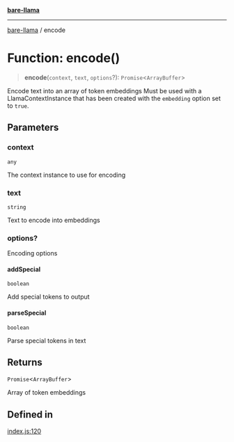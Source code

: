[**bare-llama**](../README.md)

---

[bare-llama](../README.md) / encode

# Function: encode()

> **encode**(`context`, `text`, `options`?): `Promise`\<`ArrayBuffer`\>

Encode text into an array of token embeddings
Must be used with a LlamaContextInstance that has been created with the `embedding` option set to `true`.

## Parameters

### context

`any`

The context instance to use for encoding

### text

`string`

Text to encode into embeddings

### options?

Encoding options

#### addSpecial

`boolean`

Add special tokens to output

#### parseSpecial

`boolean`

Parse special tokens in text

## Returns

`Promise`\<`ArrayBuffer`\>

Array of token embeddings

## Defined in

[index.js:120](https://github.com/brandtcormorant/bare-llama/blob/9d915366231fdfe4c124d45c77627e653cecaf2d/index.js#L120)
